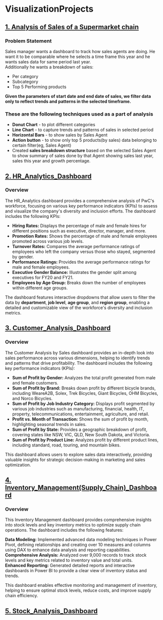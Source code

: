 # VisualizationProjects
## [1. Analysis of Sales of a Supermarket chain](https://public.tableau.com/app/profile/sowmya.pallempati/viz/SuperstoreSalesDashboard_16787632174850/salesDashboard?publish=yes)
### Problem Statement
Sales manager wants a dashboard to track how sales agents are doing. He want it to be comparable where he selects a time frame this year and he wants sales data for same period last year.<br> Additionally he wants a breakdown of sales:  
*	Per category  
*	Subcategory  
*	Top 5 Performing products  

 **Given the parameters of start date and end date of sales, we filter data only to reflect trends and patterns in the selected timeframe.**

### These are the following techniques used as a part of analysis
  * **Donut Chart** - to plot different categories
  * **Line Chart** - to capture trends and patterns of sales in selected period
  * **Horizontal Bars** - to show sales by Sales Agent
  * **Action button** - to show only top 5 products(by sales) data belonging to certain filter(eg, Sales Agent)
  * Created **sales breakdown structure** based on the selected Sales Agent to show summary of sales done by that Agent showing sales last year, sales this year and growth percentage.

 ## [2. HR_Analytics_Dashboard](https://app.powerbi.com/view?r=eyJrIjoiNzU5MjM2NTgtNTJiYy00ZGNhLWJjN2EtZjNmZTg1YzM4ZTYxIiwidCI6IjE3ZjFhODdlLTJhMjUtNGVhYS1iOWRmLTlkNDM5MDM0YjA4MCIsImMiOjF9)
 ### Overview
The HR_Analytics dashboard provides a comprehensive analysis of PwC's workforce, focusing on various key performance indicators (KPIs) to assess and visualize the company's diversity and inclusion efforts. The dashboard includes the following KPIs:

* **Hiring Rates:** Displays the percentage of male and female hires for different positions such as executive, director, manager, and more.
* **Promotion Rates:** Shows the percentage of male and female employees promoted across various job levels.
* **Turnover Rates:** Compares the average performance ratings of employees who left the company versus those who stayed, segmented by gender.
* **Performance Ratings:** Provides the average performance ratings for male and female employees.
* **Executive Gender Balance:** Illustrates the gender split among executives for FY20 and FY21.
* **Employees by Age Group:** Breaks down the number of employees within different age groups.

The dashboard features interactive dropdowns that allow users to filter the data by **department**, **job level**, **age group**, and **region group**, enabling a detailed and customizable view of the workforce's diversity and inclusion metrics.


 ## [3. Customer_Analysis_Dashboard](https://app.powerbi.com/view?r=eyJrIjoiMjUwNGU5MTUtNGRjOC00ZDk2LWIzNDItZDkwNjJlZTU4MGE0IiwidCI6IjE3ZjFhODdlLTJhMjUtNGVhYS1iOWRmLTlkNDM5MDM0YjA4MCIsImMiOjF9)
### Overview
The Customer Analysis by Sales dashboard provides an in-depth look into sales performance across various dimensions, helping to identify trends and patterns that drive profitability. The dashboard includes the following key performance indicators (KPIs):

* **Sum of Profit by Gender:** Analyzes the total profit generated from male and female customers.
* **Sum of Profit by Brand:** Breaks down profit by different bicycle brands, including WeareA2B, Solex, Trek Bicycles, Giant Bicycles, OHM Bicycles, and Norco Bicycles.
* **Sum of Profit by Job Industry Category:** Displays profit segmented by various job industries such as manufacturing, financial, health, IT, property, telecommunications, entertainment, agriculture, and retail.
* **Profit vs. Month of Transaction:** Shows the sum of profit by month, highlighting seasonal trends in sales.
* **Sum of Profit by State:** Provides a geographic breakdown of profit, covering states like NSW, VIC, QLD, New South Dakota, and Victoria.
* **Sum of Profit by Product Line:** Analyzes profit by different product lines, including standard, road, touring, and mountain bikes.

This dashboard allows users to explore sales data interactively, providing valuable insights for strategic decision-making in marketing and sales optimization.

 ## [4. Inventory_Management(Supply_Chain)_Dashboard](https://app.powerbi.com/reportEmbed?reportId=ae27445f-1e72-43e6-84fa-078014df26e2&autoAuth=true&ctid=17f1a87e-2a25-4eaa-b9df-9d439034b080)
### Overview
This Inventory Management dashboard provides comprehensive insights into stock levels and key inventory metrics to optimize supply chain operations. The dashboard includes the following features:  

**Data Modeling:** Implemented advanced data modeling techniques in Power Pivot, defining relationships and creating over 10 measures and columns using DAX to enhance data analysis and reporting capabilities.  
**Comprehensive Analysis:** Analyzed over 9,000 records to track stock levels and key metrics related to inventory value and total units.  
**Enhanced Reporting:** Generated detailed reports and interactive dashboards in Power BI to provide a clear view of inventory status and trends.  

This dashboard enables effective monitoring and management of inventory, helping to ensure optimal stock levels, reduce costs, and improve supply chain efficiency.
 
 ## [5. Stock_Analysis_Dashboard](https://public.tableau.com/app/profile/sowmya.pallempati/viz/StockAnalysis_17101939763230/Dashboard1)
 
 
 
 

    

